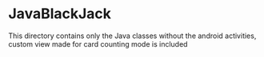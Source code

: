 # JavaBlackJack
This directory contains only the Java classes without the android activities, custom view made for card counting mode is included
